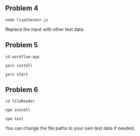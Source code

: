 ## Problem 4

`node lispChecker.js`

Replace the input with other test data.

## Problem 5

`cd workflow-app`

`yarn install`

`yarn start`

## Problem 6

`cd fileReader`

`npm install`

`npm test`

You can change the file paths to your own test data if needed.